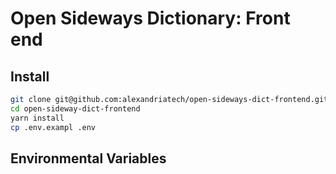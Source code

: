 # Open Sideways Dictionary: Front end

## Install

```bash
git clone git@github.com:alexandriatech/open-sideways-dict-frontend.git
cd open-sideway-dict-frontend
yarn install
cp .env.exampl .env
```

## Environmental Variables
